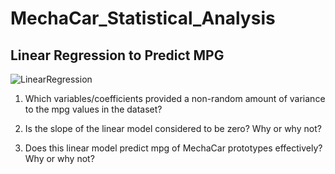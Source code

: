 # MechaCar_Statistical_Analysis

## Linear Regression to Predict MPG
![LinearRegression](https://user-images.githubusercontent.com/108380062/194725957-000cbc90-f960-40a7-b26f-76c3a363b3f3.png)
1. Which variables/coefficients provided a non-random amount of variance to the mpg values in the dataset?

2. Is the slope of the linear model considered to be zero? Why or why not?

3. Does this linear model predict mpg of MechaCar prototypes effectively? Why or why not?
